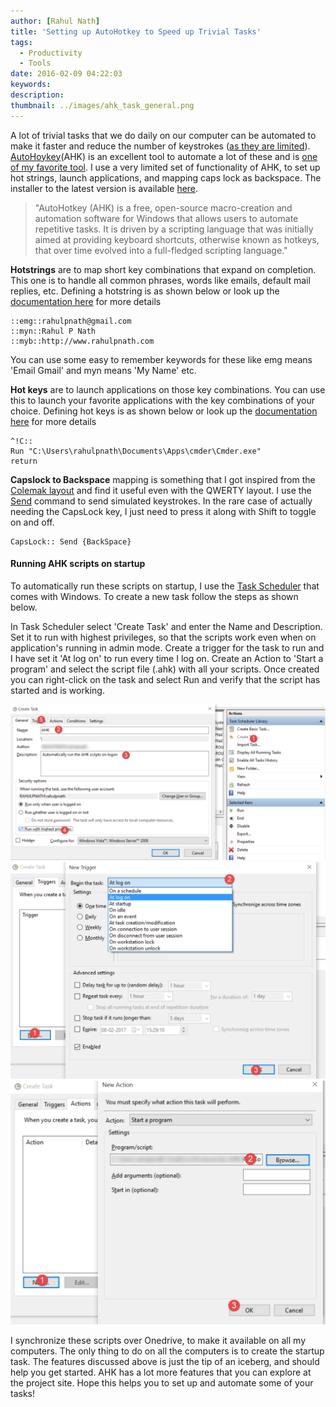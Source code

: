 ```yaml
---
author: [Rahul Nath]
title: 'Setting up AutoHotkey to Speed up Trivial Tasks'
tags:
  - Productivity
  - Tools
date: 2016-02-09 04:22:03
keywords:
description:
thumbnail: ../images/ahk_task_general.png
---
```


A lot of trivial tasks that we do daily on our computer can be automated to make it faster and reduce the number of keystrokes ([as they are limited](http://www.keysleft.com)). [AutoHoykey](https://autohotkey.com/)(AHK) is an excellent tool to automate a lot of these and is [one of my favorite tool](http://www.rahulpnath.com/blog/tools-that-I-use/). I use a very limited set of functionality of AHK, to set up hot strings, launch applications, and mapping caps lock as backspace. The installer to the latest version is available [here](https://autohotkey.com/download/ahk-install.exe).

> "AutoHotkey (AHK) is a free, open-source macro-creation and automation software for Windows that allows users to automate repetitive tasks. It is driven by a scripting language that was initially aimed at providing keyboard shortcuts, otherwise known as hotkeys, that over time evolved into a full-fledged scripting language."

**Hotstrings** are to map short key combinations that expand on completion. This one is to handle all common phrases, words like emails, default mail replies, etc. Defining a hotstring is as shown below or look up the [documentation here](https://autohotkey.com/docs/Hotstrings.htm) for more details

```text
::emg::rahulpnath@gmail.com
::myn::Rahul P Nath
::myb::http://www.rahulpnath.com
```

You can use some easy to remember keywords for these like emg means 'Email Gmail' and myn means 'My Name' etc.

**Hot keys** are to launch applications on those key combinations. You can use this to launch your favorite applications with the key combinations of your choice. Defining hot keys is as shown below or look up the [documentation here](https://autohotkey.com/docs/Hotkeys.htm) for more details

```text
^!C::
Run "C:\Users\rahulpnath\Documents\Apps\cmder\Cmder.exe"
return
```

**Capslock to Backspace** mapping is something that I got inspired from the [Colemak layout](http://colemak.com/) and find it useful even with the QWERTY layout. I use the [Send](https://autohotkey.com/docs/commands/Send.htm) command to send simulated keystrokes. In the rare case of actually needing the CapsLock key, I just need to press it along with Shift to toggle on and off.

```text
CapsLock:: Send {BackSpace}
```

#### **Running AHK scripts on startup**

To automatically run these scripts on startup, I use the [Task Scheduler](http://windows.microsoft.com/en-au/windows/schedule-task#1TC=windows-7) that comes with Windows. To create a new task follow the steps as shown below.

In Task Scheduler select 'Create Task' and enter the Name and Description. Set it to run with highest privileges, so that the scripts work even when on application's running in admin mode. Create a trigger for the task to run and I have set it 'At log on' to run every time I log on. Create an Action to 'Start a program' and select the script file (.ahk) with all your scripts. Once created you can right-click on the task and select Run and verify that the script has started and is working.

<img class="center" alt="Visual Studio Code Coverage" src="../images/ahk_task_general.png" />

<img class="center" alt="Visual Studio Code Coverage" src="../images/ahk_task_trigger.png" />

<img class="center" alt="Visual Studio Code Coverage" src="../images/ahk_task_actions.png" />

I synchronize these scripts over Onedrive, to make it available on all my computers. The only thing to do on all the computers is to create the startup task. The features discussed above is just the tip of an iceberg, and should help you get started. AHK has a lot more features that you can explore at the project site. Hope this helps you to set up and automate some of your tasks!
